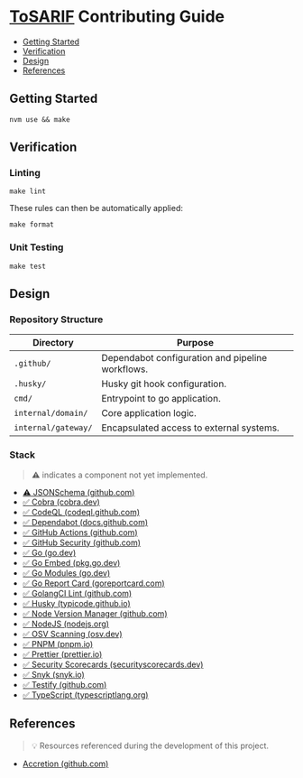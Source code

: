 # [ToSARIF](https://github.com/dbtedman/tosarif) Contributing Guide

-   [Getting Started](#getting-started)
-   [Verification](#verification)
-   [Design](#design)
-   [References](#references)

## Getting Started

```shell
nvm use && make
```

## Verification

### Linting

```shell
make lint
```

These rules can then be automatically applied:

```shell
make format
```

### Unit Testing

```shell
make test
```

## Design

### Repository Structure

| Directory           | Purpose                                          |
| ------------------- | ------------------------------------------------ |
| `.github/`          | Dependabot configuration and pipeline workflows. |
| `.husky/`           | Husky git hook configuration.                    |
| `cmd/`              | Entrypoint to go application.                    |
| `internal/domain/`  | Core application logic.                          |
| `internal/gateway/` | Encapsulated access to external systems.         |

### Stack

> ⚠️ indicates a component not yet implemented.

-   [⚠️ JSONSchema (github.com)](https://github.com/santhosh-tekuri/jsonschema)
-   [✅ Cobra (cobra.dev)](https://cobra.dev)
-   [✅ CodeQL (codeql.github.com)](https://codeql.github.com)
-   [✅ Dependabot (docs.github.com)](https://docs.github.com/en/code-security/dependabot)
-   [✅ GitHub Actions (github.com)](https://github.com/features/actions)
-   [✅ GitHub Security (github.com)](https://github.com/security)
-   [✅ Go (go.dev)](https://go.dev)
-   [✅ Go Embed (pkg.go.dev)](https://pkg.go.dev/embed)
-   [✅ Go Modules (go.dev)](https://go.dev/ref/mod)
-   [✅ Go Report Card (goreportcard.com)](https://goreportcard.com/)
-   [✅ GolangCI Lint (github.com)](https://github.com/golangci/golangci-lint)
-   [✅ Husky (typicode.github.io)](https://typicode.github.io/husky/#/)
-   [✅ Node Version Manager (github.com)](https://github.com/nvm-sh/nvm)
-   [✅ NodeJS (nodejs.org)](https://nodejs.org/en/)
-   [✅ OSV Scanning (osv.dev)](https://osv.dev/)
-   [✅ PNPM (pnpm.io)](https://pnpm.io/)
-   [✅ Prettier (prettier.io)](https://prettier.io/)
-   [✅ Security Scorecards (securityscorecards.dev)](https://securityscorecards.dev/)
-   [✅ Snyk (snyk.io)](https://snyk.io)
-   [✅ Testify (github.com)](https://github.com/stretchr/testify)
-   [✅ TypeScript (typescriptlang.org)](https://www.typescriptlang.org/)

## References

> 💡 Resources referenced during the development of this project.

-   [Accretion (github.com)](https://github.com/dbtedman/accretion)

